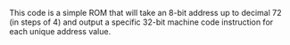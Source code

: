 This code is a simple ROM that will take an 8-bit address up to decimal 72 (in steps of 4) and output a specific 32-bit machine code instruction for each unique address value.
